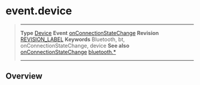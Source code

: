 # event.device

> --------------------- ------------------------------------------------------------------------------------------
> __Type__              [Device](/plugin.bluetooth.type.Device.md)
> __Event__             [onConnectionStateChange](/plugin.bluetooth.type.Server.event.onConnectionStateChange.md)
> __Revision__          [REVISION_LABEL](REVISION_URL)
> __Keywords__          Bluetooth, bt, onConnectionStateChange, device
> __See also__          [onConnectionStateChange](/plugin.bluetooth.type.Server.event.onConnectionStateChange.md)
>						[bluetooth.*](/plugin.bluetooth.md)
> --------------------- ------------------------------------------------------------------------------------------

## Overview